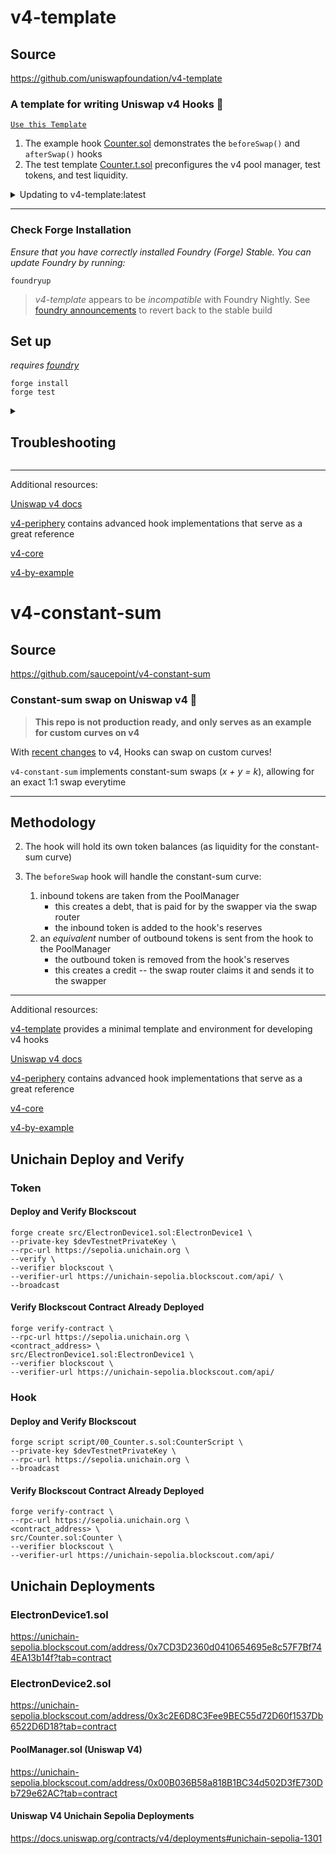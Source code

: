 # v4-template

## Source 

https://github.com/uniswapfoundation/v4-template

### **A template for writing Uniswap v4 Hooks 🦄**

[`Use this Template`](https://github.com/uniswapfoundation/v4-template/generate)

1. The example hook [Counter.sol](src/Counter.sol) demonstrates the `beforeSwap()` and `afterSwap()` hooks
2. The test template [Counter.t.sol](test/Counter.t.sol) preconfigures the v4 pool manager, test tokens, and test liquidity.

<details>
<summary>Updating to v4-template:latest</summary>

This template is actively maintained -- you can update the v4 dependencies, scripts, and helpers: 
```bash
git remote add template https://github.com/uniswapfoundation/v4-template
git fetch template
git merge template/main <BRANCH> --allow-unrelated-histories
```

</details>

---

### Check Forge Installation
*Ensure that you have correctly installed Foundry (Forge) Stable. You can update Foundry by running:*

```
foundryup
```

> *v4-template* appears to be _incompatible_ with Foundry Nightly. See [foundry announcements](https://book.getfoundry.sh/announcements) to revert back to the stable build



## Set up

*requires [foundry](https://book.getfoundry.sh)*

```
forge install
forge test
```

<details>
<summary><h2>Troubleshooting</h2></summary>



### *Permission Denied*

When installing dependencies with `forge install`, Github may throw a `Permission Denied` error

Typically caused by missing Github SSH keys, and can be resolved by following the steps [here](https://docs.github.com/en/github/authenticating-to-github/connecting-to-github-with-ssh) 

Or [adding the keys to your ssh-agent](https://docs.github.com/en/authentication/connecting-to-github-with-ssh/generating-a-new-ssh-key-and-adding-it-to-the-ssh-agent#adding-your-ssh-key-to-the-ssh-agent), if you have already uploaded SSH keys

### Hook deployment failures

Hook deployment failures are caused by incorrect flags or incorrect salt mining

1. Verify the flags are in agreement:
    * `getHookCalls()` returns the correct flags
    * `flags` provided to `HookMiner.find(...)`
2. Verify salt mining is correct:
    * In **forge test**: the *deployer* for: `new Hook{salt: salt}(...)` and `HookMiner.find(deployer, ...)` are the same. This will be `address(this)`. If using `vm.prank`, the deployer will be the pranking address
    * In **forge script**: the deployer must be the CREATE2 Proxy: `0x4e59b44847b379578588920cA78FbF26c0B4956C`
        * If anvil does not have the CREATE2 deployer, your foundry may be out of date. You can update it with `foundryup`

</details>

---

Additional resources:

[Uniswap v4 docs](https://docs.uniswap.org/contracts/v4/overview)

[v4-periphery](https://github.com/uniswap/v4-periphery) contains advanced hook implementations that serve as a great reference

[v4-core](https://github.com/uniswap/v4-core)

[v4-by-example](https://v4-by-example.org)


# v4-constant-sum

## Source

https://github.com/saucepoint/v4-constant-sum

### **Constant-sum swap on Uniswap v4 🦄**

> **This repo is not production ready, and only serves as an example for custom curves on v4**

With [recent changes](https://github.com/Uniswap/v4-core/pull/404) to v4, Hooks can swap on custom curves!

`v4-constant-sum` implements constant-sum swaps (*x + y = k*), allowing for an exact 1:1 swap everytime

---

## Methodology

2. The hook will hold its own token balances (as liquidity for the constant-sum curve)

3. The `beforeSwap` hook will handle the constant-sum curve:
    1. inbound tokens are taken from the PoolManager
        * this creates a debt, that is paid for by the swapper via the swap router
        * the inbound token is added to the hook's reserves
    2. an *equivalent* number of outbound tokens is sent from the hook to the PoolManager
        * the outbound token is removed from the hook's reserves
        * this creates a credit -- the swap router claims it and sends it to the swapper

---

Additional resources:

[v4-template](https://github.com/uniswapfoundation/v4-template) provides a minimal template and environment for developing v4 hooks

[Uniswap v4 docs](https://docs.uniswap.org/contracts/v4/overview)

[v4-periphery](https://github.com/uniswap/v4-periphery) contains advanced hook implementations that serve as a great reference

[v4-core](https://github.com/uniswap/v4-core)

[v4-by-example](https://v4-by-example.org)


## Unichain Deploy and Verify 

### Token

#### Deploy and Verify Blockscout
```shell
forge create src/ElectronDevice1.sol:ElectronDevice1 \
--private-key $devTestnetPrivateKey \
--rpc-url https://sepolia.unichain.org \
--verify \
--verifier blockscout \
--verifier-url https://unichain-sepolia.blockscout.com/api/ \
--broadcast
```

#### Verify Blockscout Contract Already Deployed
```shell
forge verify-contract \
--rpc-url https://sepolia.unichain.org \
<contract_address> \
src/ElectronDevice1.sol:ElectronDevice1 \
--verifier blockscout \
--verifier-url https://unichain-sepolia.blockscout.com/api/
```

### Hook

#### Deploy and Verify Blockscout

```shell
forge script script/00_Counter.s.sol:CounterScript \
--private-key $devTestnetPrivateKey \
--rpc-url https://sepolia.unichain.org \
--broadcast 
```

#### Verify Blockscout Contract Already Deployed
```shell
forge verify-contract \
--rpc-url https://sepolia.unichain.org \
<contract_address> \
src/Counter.sol:Counter \
--verifier blockscout \
--verifier-url https://unichain-sepolia.blockscout.com/api/
```

## Unichain Deployments 

### ElectronDevice1.sol

https://unichain-sepolia.blockscout.com/address/0x7CD3D2360d0410654695e8c57F7Bf744EA13b14f?tab=contract


### ElectronDevice2.sol

https://unichain-sepolia.blockscout.com/address/0x3c2E6D8C3Fee9BEC55d72D60f1537Db6522D6D18?tab=contract


#### PoolManager.sol (Uniswap V4)

https://unichain-sepolia.blockscout.com/address/0x00B036B58a818B1BC34d502D3fE730Db729e62AC?tab=contract

#### Uniswap V4 Unichain Sepolia Deployments

https://docs.uniswap.org/contracts/v4/deployments#unichain-sepolia-1301